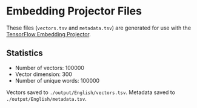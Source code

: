 # Embedding Projector Files

These files (`vectors.tsv` and `metadata.tsv`) are generated for use with the [TensorFlow Embedding Projector](https://projector.tensorflow.org/).

## Statistics

- Number of vectors: 100000
- Vector dimension: 300
- Number of unique words: 100000

Vectors saved to `./output/English/vectors.tsv`.
Metadata saved to `./output/English/metadata.tsv`.
